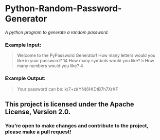 # Python-Random-Password-Generator

*A python program to generate a random password.*

### Example Input:
> Welcome to the PyPassword Generator!
> How many letters would you like in your password?
> 14
> How many symbols would you like?
> 5
> How many numbers would you like?
> 4

### Example Output:
> Your password can be: k(7+zi(YN)6H(DtB7h7XrKF

## This project is licensed under the Apache License, Version 2.0. 
### You're open to make changes and contribute to the project, please make a pull request!